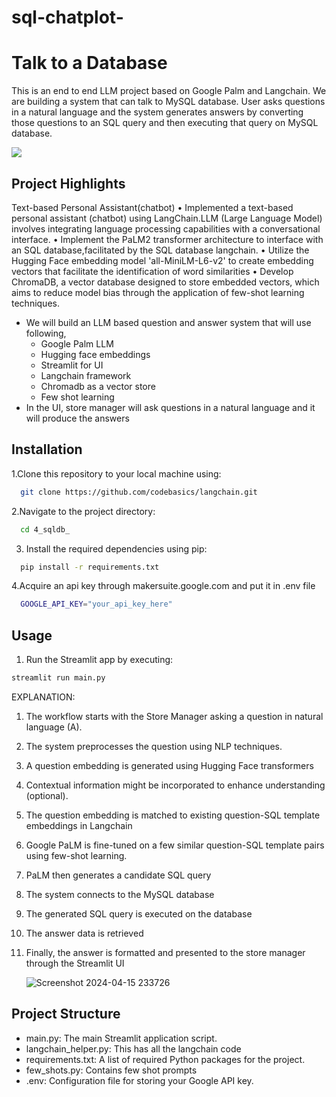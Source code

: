 # sql-chatplot-

#  Talk to a Database  

This is an end to end LLM project based on Google Palm and Langchain. We are building a system that can talk to MySQL database. 
User asks questions in a natural language and the system generates answers by converting those questions to an SQL query and
then executing that query on MySQL database. 

![](atliq_tees.png)

## Project Highlights


Text-based Personal Assistant(chatbot) 
•	Implemented a text-based personal assistant (chatbot) using LangChain.LLM (Large Language Model) involves integrating language processing capabilities with a conversational interface.
•	Implement the PaLM2 transformer architecture to interface with an SQL database,facilitated by the SQL database langchain.
•	Utilize the Hugging Face embedding model 'all-MiniLM-L6-v2' to create embedding vectors that facilitate the identification of word similarities
•	Develop ChromaDB, a vector database designed to store embedded vectors, which aims to reduce model bias through the application of few-shot learning techniques.


- We will build an LLM based question and answer system that will use following,
  - Google Palm LLM
  - Hugging face embeddings
  - Streamlit for UI
  - Langchain framework
  - Chromadb as a vector store
  - Few shot learning
- In the UI, store manager will ask questions in a natural language and it will produce the answers


## Installation

1.Clone this repository to your local machine using:

```bash
  git clone https://github.com/codebasics/langchain.git
```
2.Navigate to the project directory:

```bash
  cd 4_sqldb_
```
3. Install the required dependencies using pip:

```bash
  pip install -r requirements.txt
```
4.Acquire an api key through makersuite.google.com and put it in .env file

```bash
  GOOGLE_API_KEY="your_api_key_here"
```

## Usage

1. Run the Streamlit app by executing:
```bash
streamlit run main.py

```

EXPLANATION:
1.	The workflow starts with the Store Manager asking a question in natural language (A).
2.	The system preprocesses the question  using NLP techniques.
3.	A question embedding is generated using Hugging Face transformers 
4.	Contextual information might be incorporated to enhance understanding (optional).
5.	The question embedding is matched to existing question-SQL template embeddings in Langchain 
6.	Google PaLM is fine-tuned on a few similar question-SQL template pairs using few-shot learning.
7.	PaLM then generates a candidate SQL query 
8.	The system connects to the MySQL database 
9.	The generated SQL query is executed on the database 
10.	The answer data is retrieved 
11.	Finally, the answer is formatted and presented to the store manager through the Streamlit UI

    ![Screenshot 2024-04-15 233726](https://github.com/JayaPradhi/sql-chatplot-/assets/127920413/55f93876-683d-40bc-b5c5-17b539752674)


  
## Project Structure

- main.py: The main Streamlit application script.
- langchain_helper.py: This has all the langchain code
- requirements.txt: A list of required Python packages for the project.
- few_shots.py: Contains few shot prompts
- .env: Configuration file for storing your Google API key.
